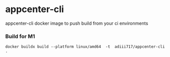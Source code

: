 # appcenter-cli
appcenter-cli docker image to push build from your ci environments

### Build for M1

```shell
docker buildx build --platform linux/amd64  -t  adiii717/appcenter-cli  .
```
